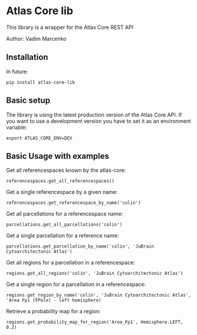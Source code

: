 # Atlas Core lib 

This library is a wrapper for the Atlas Core REST API

Author: Vadim Marcenko

## Installation
In future:

`pip install atlas-core-lib`

## Basic setup

The library is using the latest production version of the Atlas Core API.
If you want to use a development version you have to set it as an environment variable:

`export ATLAS_CORE_ENV=DEV`

## Basic Usage with examples

Get all referencespaces known by the atlas-core:

`referencespaces.get_all_referencespaces()`

Get a single referencespace by a given name:

`referencespaces.get_referencespace_by_name('colin')`

Get all parcellations for a referencespace name:

`parcellations.get_all_parcellations('colin')`

Get a single parcellation for a reference name:

`parcellations.get_parcellation_by_name('colin', 'JuBrain Cytoarchitectonic Atlas')`

Get all regions for a parcellation in a referencespace:

`regions.get_all_regions('colin', 'JuBrain Cytoarchitectonic Atlas')`

Get a single region for a parcellation in a referencespace:

`regions.get_region_by_name('colin', 'JuBrain Cytoarchitectonic Atlas', 'Area Fp1 (FPole) - left hemisphere)`

Retrieve a probability map for a region:

`regions.get_probability_map_for_region('Area_Fp1', Hemisphere.LEFT, 0.2)`
